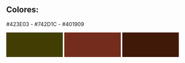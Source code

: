 ## Colores:

#423E03 - #742D1C - #401909

<img src="public/colors/423e03.png" width="30%" height="auto" alt="#423E03" display="inline"> <img src="public/colors/742d1c.png" width="30%" height="auto" alt="#742D1C" display="inline"> <img src="public/colors/401909.png" width="30%" height="auto" alt="#401909" display="inline">
